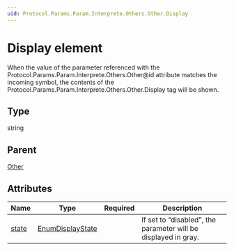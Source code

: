 ```yaml
---
uid: Protocol.Params.Param.Interprete.Others.Other.Display
---
```


# Display element

When the value of the parameter referenced with the Protocol.Params.Param.Interprete.Others.Other@id attribute matches the incoming symbol, the contents of the Protocol.Params.Param.Interprete.Others.Other.Display tag will be shown.

## Type

string

## Parent

[Other](xref:Protocol.Params.Param.Interprete.Others.Other)

## Attributes

|Name|Type|Required|Description|
|--- |--- |--- |--- |
|[state](xref:Protocol.Params.Param.Interprete.Others.Other.Display-state)|[EnumDisplayState](xref:Protocol-EnumDisplayState)||If set to “disabled”, the parameter will be displayed in gray.|
